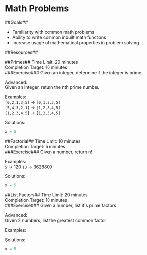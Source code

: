 Math Problems
==============


##Goals##

* Familiarity with common math problems
* Ability to write common inbuilt math functions
* Increase usage of mathematical properties in problem solving

##Resources##


##Primes##
Time Limit: 20 minutes  
Completion Target: 10 minutes  
###Exercise###
Given an integer, determine if the integer is prime.

Advanced:  
Given an integer, return the nth prime number.

Examples:  
`[0,2,1,3,5]` -> `[0,1,2,3,5]`  
`[5,4,3,2,1]` -> `[1,2,3,4,5]`  
`[1,2,3,4,5]` -> `[1,2,3,4,5]`  


Solutions:  
```python
x = 5
```

##Factorial##
Time Limit: 10 minutes  
Completion Target: 5 minutes  
###Exercise###
Given a number, return n! 

Examples:  
`5` -> 120
`10` -> 3628800


Solutions:  
```python
x = 5
```

##List Factors##
Time Limit: 20 minutes  
Completion Target: 10 minutes  
###Exercise###
Given a number, list it's prime factors

Advanced:  
Given 2 numbers, list the greatest common factor

Examples:  
 


Solutions:  
```python
x = 5
```